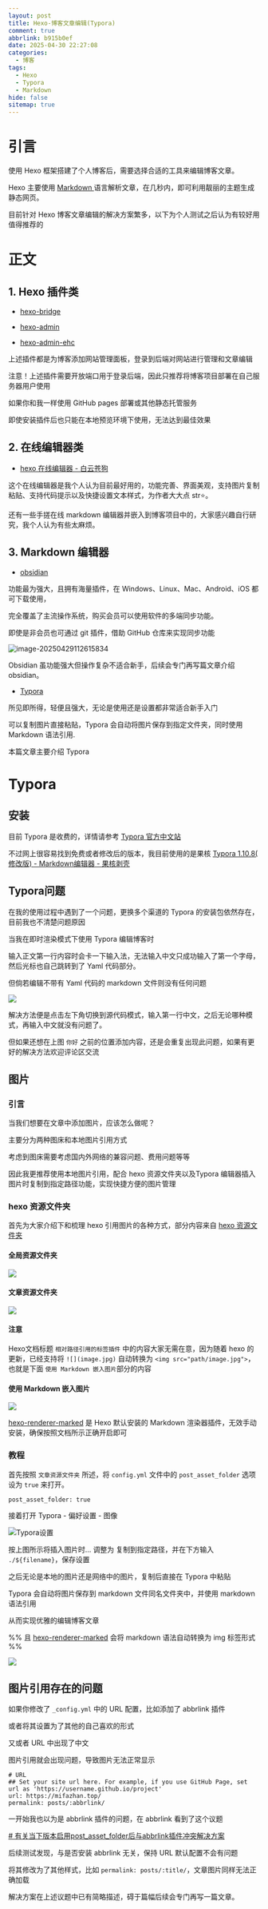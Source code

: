 ```yaml
---
layout: post
title: Hexo-博客文章编辑(Typora)
comment: true
abbrlink: b915b0ef
date: 2025-04-30 22:27:08
categories:
  - 博客
tags:
  - Hexo
  - Typora
  - Markdown
hide: false
sitemap: true
---
```

 # 引言

使用 Hexo 框架搭建了个人博客后，需要选择合适的工具来编辑博客文章。

Hexo 主要使用 [Markdown ](http://daringfireball.net/projects/markdown/) 语言解析文章，在几秒内，即可利用靓丽的主题生成静态网页。

目前针对 Hexo 博客文章编辑的解决方案繁多，以下为个人测试之后认为有较好用值得推荐的

# 正文

## 1. Hexo 插件类

- [hexo-bridge](https://github.com/DeepSpaceHarbor/hexo-bridge)

- [hexo-admin](https://github.com/jaredly/hexo-admin)

- [hexo-admin-ehc](https://github.com/lwz7512/hexo-admin-ehc)

上述插件都是为博客添加网站管理面板，登录到后端对网站进行管理和文章编辑

注意！上述插件需要开放端口用于登录后端，因此只推荐将博客项目部署在自己服务器用户使用

如果你和我一样使用 GitHub pages 部署或其他静态托管服务

即使安装插件后也只能在本地预览环境下使用，无法达到最佳效果

## 2. 在线编辑器类

- [hexo 在线编辑器 - 白云苍狗](https://www.imalun.com/web_hexo_editor)

这个在线编辑器是我个人认为目前最好用的，功能完善、界面美观，支持图片复制粘贴、支持代码提示以及快捷设置文本样式，为作者大大点 str⭐。

还有一些手搓在线 markdown 编辑器并嵌入到博客项目中的，大家感兴趣自行研究，我个人认为有些太麻烦。

## 3. Markdown 编辑器

- [obsidian](https://obsidian.md/sync)

功能最为强大，且拥有海量插件，在 Windows、Linux、Mac、Android、iOS 都可下载使用，

完全覆盖了主流操作系统，购买会员可以使用软件的多端同步功能。

即使是非会员也可通过 git 插件，借助 GitHub 仓库来实现同步功能

![image-20250429112615834](Typora/image-20250429112615834.png)

Obsidian 虽功能强大但操作复杂不适合新手，后续会专门再写篇文章介绍 obsidian。

- [Typora](https://typoraio.cn/)

所见即所得，轻便且强大，无论是使用还是设置都非常适合新手入门

可以复制图片直接粘贴，Typora 会自动将图片保存到指定文件夹，同时使用 Markdown 语法引用.

本篇文章主要介绍 Typora

# Typora 

## 安装

目前 Typora 是收费的，详情请参考 [Typora 官方中文站](https://typoraio.cn/)

不过网上很容易找到免费或者修改后的版本，我目前使用的是果核 [Typora 1.10.8( 修改版) - Markdown编辑器 - 果核剥壳](https://www.ghxi.com/typora.html)

## Typora问题

在我的使用过程中遇到了一个问题，更换多个渠道的 Typora 的安装包依然存在，目前我也不清楚问题原因

当我在即时渲染模式下使用 Typora 编辑博客时

输入正文第一行内容时会卡一下输入法，无法输入中文只成功输入了第一个字母，然后光标也自己跳转到了 Yaml 代码部分。

但倘若编辑不带有 Yaml 代码的 markdown 文件则没有任何问题

![](Typora/file-20250429220253827.png)

解决方法便是点击左下角切换到源代码模式，输入第一行中文，之后无论哪种模式，再输入中文就没有问题了。

但如果还想在上图 `你好` 之前的位置添加内容，还是会重复出现此问题，如果有更好的解决方法欢迎评论区交流

## 图片

### 引言

当我们想要在文章中添加图片，应该怎么做呢？

主要分为两种图床和本地图片引用方式

考虑到图床需要考虑国内外网络的兼容问题、费用问题等等

因此我更推荐使用本地图片引用，配合 hexo 资源文件夹以及Typora 编辑器插入图片时复制到指定路径功能，实现快捷方便的图片管理

### hexo 资源文件夹

首先为大家介绍下和梳理 hexo 引用图片的各种方式，部分内容来自 [hexo 资源文件夹](https://hexo.io/zh-cn/docs/asset-folders)

#### 全局资源文件夹

![](Typora/file-20250515234537885.png)

#### 文章资源文件夹

![](Typora/file-20250515234759701.png)

#### 注意

 Hexo文档标题 `相对路径引用的标签插件` 中的内容大家无需在意，因为随着 hexo 的更新，已经支持将 ` ![](image.jpg) ` 自动转换为 `<img src="path/image.jpg">`，也就是下面 `使用 Markdown 嵌入图片`部分的内容

#### 使用 Markdown 嵌入图片

![](Typora/file-20250515234617283.png)


[hexo-renderer-marked](https://github.com/hexojs/hexo-renderer-marked) 是 Hexo 默认安装的 Markdown 渲染器插件，无效手动安装，确保按照文档所示正确开启即可

### 教程

首先按照 `文章资源文件夹` 所述，将 `config.yml` 文件中的 `post_asset_folder` 选项设为 `true` 来打开。

```
post_asset_folder: true
```

接着打开 Typora - 偏好设置 - 图像

![Typora设置](Typora/file-20250501223228288.png)

按上图所示将插入图片时... 调整为 复制到指定路径，并在下方输入 `./${filename}`，保存设置

之后无论是本地的图片还是网络中的图片，复制后直接在 Typora 中粘贴

Typora 会自动将图片保存到 markdown 文件同名文件夹中，并使用 markdown 语法引用

从而实现优雅的编辑博客文章

%% 且 [hexo-renderer-marked](https://github.com/hexojs/hexo-renderer-marked) 会将 markdown 语法自动转换为 img 标签形式 %%


![](Typora/file-20250501223928226.png)

## 图片引用存在的问题

如果你修改了 `_config.yml` 中的 URL 配置，比如添加了 abbrlink 插件

或者将其设置为了其他的自己喜欢的形式

又或者 URL 中出现了中文

图片引用就会出现问题，导致图片无法正常显示

```
# URL
## Set your site url here. For example, if you use GitHub Page, set url as 'https://username.github.io/project'
url: https://mifazhan.top/
permalink: posts/:abbrlink/ 
```

一开始我也以为是 abbrlink 插件的问题，在 abbrlink 看到了这个议题

[# 有关当下版本启用post_asset_folder后与abbrlink插件冲突解决方案](https://github.com/ohroy/hexo-abbrlink/issues/68)

后续测试发现，与是否安装 abbrlink 无关，保持 URL 默认配置不会有问题

将其修改为了其他样式，比如 `permalink: posts/:title/`，文章图片同样无法正确加载

解决方案在上述议题中已有简略描述，碍于篇幅后续会专门再写一篇文章。
